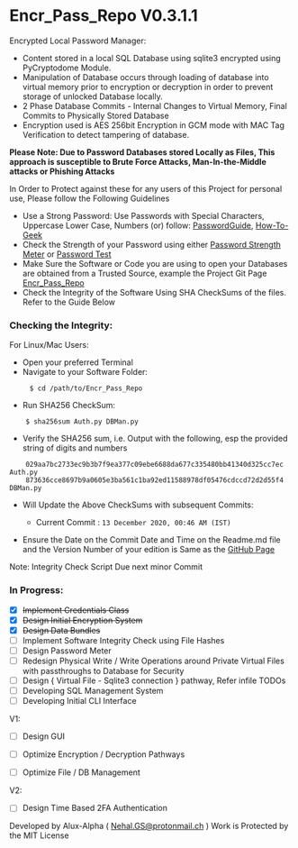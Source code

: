 # Encr_Pass_Repo V0.3.1.1

Encrypted Local Password Manager:

- Content stored in a local SQL Database using sqlite3 encrypted using PyCryptodome Module.
- Manipulation of Database occurs through loading of database into virtual memory prior to encryption or decryption in order to prevent storage of unlocked Database locally.
- 2 Phase Database Commits - Internal Changes to Virtual Memory, Final Commits to Physically Stored Database
- Encryption used is AES 256bit Encryption in GCM mode with MAC Tag Verification to detect tampering of database. 

**Please Note: Due to Password Databases stored Locally as Files, This approach is susceptible to Brute Force Attacks, Man-In-the-Middle attacks or Phishing Attacks**

In Order to Protect against these for any users of this Project for personal use, Please follow the Following Guidelines 

- Use a Strong Password: Use Passwords with Special Characters, Uppercase Lower Case, Numbers (or) follow: [PasswordGuide](https://xkcd.com/936/), [How-To-Geek](https://www.howtogeek.com/195430/how-to-create-a-strong-password-and-remember-it/)
- Check the Strength of your Password using either [Password Strength Meter](http://www.passwordmeter.com/) or [Password Test](https://www.my1login.com/resources/password-strength-test/)
- Make Sure the Software or Code you are using to open your Databases are obtained from a Trusted Source, example the Project Git Page [Encr_Pass_Repo](https://github.com/Alux-Alpha/Encr_Pass_Repo)
- Check the Integrity of the Software Using SHA CheckSums of the files. Refer to the Guide Below

### Checking the Integrity:
For Linux/Mac Users:

- Open your preferred Terminal
- Navigate to your Software Folder:
```  
     $ cd /path/to/Encr_Pass_Repo
```    
- Run SHA256 CheckSum:
```
    $ sha256sum Auth.py DBMan.py
```
- Verify the SHA256 sum, i.e. Output with the following, esp the provided string of digits and numbers
```
    029aa7bc2733ec9b3b7f9ea377c09ebe6688da677c335480bb41340d325cc7ec  Auth.py
    873636cce8697b9a0605e3ba561c1ba92ed11588978df05476cdccd72d2d55f4  DBMan.py
```
- Will Update the Above CheckSums with subsequent Commits:
    - Current Commit : `13 December 2020, 00:46 AM (IST)`

- Ensure the Date on the  Commit Date and Time on the Readme.md file and the Version Number of your edition is Same as the [GitHub Page](https://github.com/Alux-Alpha/Encr_Pass_Repo)

Note: Integrity Check Script Due next minor Commit 

### In Progress:

- [x] ~~Implement Credentials Class~~
- [x] ~~Design Initial Encryption System~~
- [x] ~~Design Data Bundles~~ 
- [ ] Implement Software Integrity Check using File Hashes
- [ ] Design Password Meter   
- [ ] Redesign Physical Write / Write Operations around Private Virtual Files with passthroughs to Database for Security
- [ ] Design { Virtual File - Sqlite3 connection } pathway, Refer infile TODOs  
- [ ] Developing SQL Management System
- [ ] Developing Initial CLI Interface  

V1:

- [ ] Design GUI
- [ ] Optimize Encryption / Decryption Pathways
- [ ] Optimize File / DB Management


V2:

- [ ] Design Time Based 2FA Authentication


Developed by Alux-Alpha ( Nehal.GS@protonmail.ch )
Work is Protected by the MIT License
